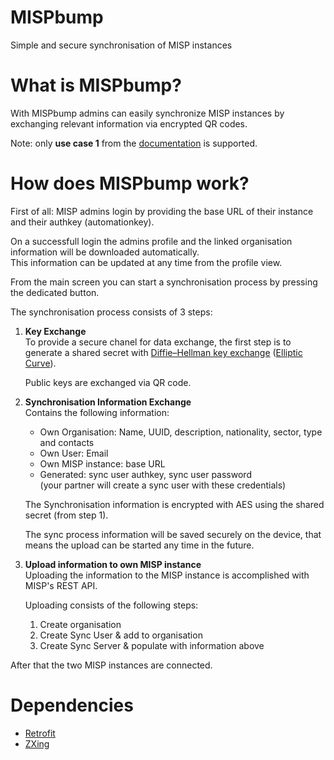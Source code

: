 # MISPbump
Simple and secure synchronisation of MISP instances

# What is MISPbump?
With MISPbump admins can easily synchronize MISP instances by exchanging relevant information via encrypted QR codes.

Note: only **use case 1** from the [documentation](https://www.circl.lu/doc/misp/sharing/) is supported.

# How does MISPbump work?
First of all: MISP admins login by providing the base URL of their instance and their authkey (automationkey).

On a successfull login the admins profile and the linked organisation information will be downloaded automatically.  
This information can be updated at any time from the profile view.

From the main screen you can start a synchronisation process by pressing the dedicated button.

The synchronisation process consists of 3 steps:
1. **Key Exchange**  
    To provide a secure chanel for data exchange, the first step is to generate a shared secret with [Diffie–Hellman key exchange](https://en.wikipedia.org/wiki/Diffie%E2%80%93Hellman_key_exchange) ([Elliptic Curve](https://en.wikipedia.org/wiki/Elliptic-curve_Diffie%E2%80%93Hellman)).

    Public keys are exchanged via QR code.

1. **Synchronisation Information Exchange**  
    Contains the following information:
    + Own Organisation: Name, UUID, description, nationality, sector, type and contacts
    + Own User: Email
    + Own MISP instance: base URL
    + Generated: sync user authkey, sync user password  
        (your partner will create a sync user with these credentials)

    The Synchronisation information is encrypted with AES using the shared secret (from step 1).

    The sync process information will be saved securely on the device, that means the upload can be started any time in the future.


1. **Upload information to own MISP instance**  
    Uploading the information to the MISP instance is accomplished with MISP's REST API.

    Uploading consists of the following steps:
    1. Create organisation
    1. Create Sync User & add to organisation
    1. Create Sync Server & populate with information above

After that the two MISP instances are connected.

# Dependencies
+ [Retrofit](https://github.com/square/retrofit)
+ [ZXing](https://github.com/zxing/zxing)